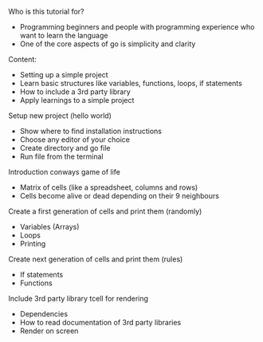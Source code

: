 Who is this tutorial for?
* Programming beginners and people with programming experience who want to learn the language
* One of the core aspects of go is simplicity and clarity

Content:
* Setting up a simple project
* Learn basic structures like variables, functions, loops, if statements
* How to include a 3rd party library
* Apply learnings to a simple project

Setup new project (hello world)
* Show where to find installation instructions
* Choose any editor of your choice
* Create directory and go file
* Run file from the terminal

Introduction conways game of life
* Matrix of cells (like a spreadsheet, columns and rows)
* Cells become alive or dead depending on their 9 neighbours

Create a first generation of cells and print them (randomly)
* Variables (Arrays)
* Loops
* Printing

Create next generation of cells and print them (rules)
* If statements
* Functions

Include 3rd party library tcell for rendering
* Dependencies
* How to read documentation of 3rd party libraries
* Render on screen

